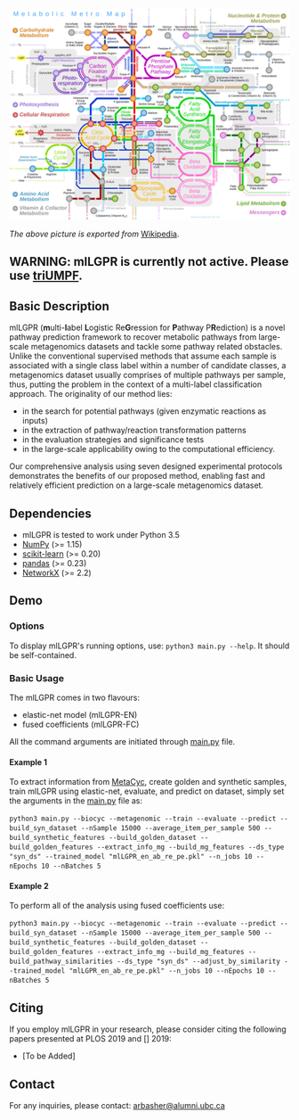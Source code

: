 ![Metabolic_Metro_Map](Metabolic_Metro_Map.svg)

_The above picture is exported from_ [Wikipedia](https://en.wikipedia.org/wiki/Metabolic_pathway).

## WARNING: mlLGPR is currently not active. Please use [triUMPF](https://github.com/hallamlab/triUMPF).

## Basic Description

mlLGPR (**m**ulti-**l**abel **L**ogistic Re**G**ression for **P**athway P**R**ediction) is a novel pathway prediction framework to recover metabolic pathways from large-scale metagenomics datasets and tackle some pathway related obstacles. Unlike the conventional supervised methods that assume each sample is associated with a single class label within a number of candidate classes, a metagenomics dataset usually comprises of multiple pathways per sample, thus, putting the problem in the context of a multi-label classification approach. The originality of our method lies:
- in the search for potential pathways (given enzymatic reactions as inputs)
- in the extraction of pathway/reaction transformation patterns
- in the evaluation strategies and significance tests
- in the large-scale applicability owing to the computational efficiency. 

Our comprehensive analysis using seven designed experimental protocols demonstrates the benefits of our proposed method, enabling fast and relatively efficient prediction on a large-scale metagenomics dataset. 

## Dependencies

- mlLGPR is tested to work under Python 3.5
- [NumPy](http://www.numpy.org/) (>= 1.15)
- [scikit-learn](https://scikit-learn.org/stable/) (>= 0.20)
- [pandas](http://pandas.pydata.org/) (>= 0.23)
- [NetworkX](https://networkx.github.io/) (>= 2.2)

## Demo

### Options
To display mlLGPR's running options, use: `python3 main.py --help`. It should be self-contained. 

### Basic Usage

The mlLGPR comes in two flavours: 
- elastic-net model (mlLGPR-EN)
- fused coefficients (mlLGPR-FC)

All the command arguments are initiated through [main.py](main.py) file.

#### Example 1

To extract information from [MetaCyc](https://metacyc.org/), create golden and synthetic samples, train mlLGPR using elastic-net, evaluate, and predict on dataset, simply set the arguments in the [main.py](main.py) file as:

```python3 main.py --biocyc --metagenomic --train --evaluate --predict --build_syn_dataset --nSample 15000 --average_item_per_sample 500 --build_synthetic_features --build_golden_dataset --build_golden_features --extract_info_mg --build_mg_features --ds_type "syn_ds" --trained_model "mlLGPR_en_ab_re_pe.pkl" --n_jobs 10 --nEpochs 10 --nBatches 5```

#### Example 2

To perform all of the analysis using fused coefficients use:

```python3 main.py --biocyc --metagenomic --train --evaluate --predict --build_syn_dataset --nSample 15000 --average_item_per_sample 500 --build_synthetic_features --build_golden_dataset --build_golden_features --extract_info_mg --build_mg_features --build_pathway_similarities --ds_type "syn_ds" --adjust_by_similarity --trained_model "mlLGPR_en_ab_re_pe.pkl" --n_jobs 10 --nEpochs 10 --nBatches 5```


## Citing

If you employ mlLGPR in your research, please consider citing the following papers presented at PLOS 2019 and [] 2019:

- [To be Added]


## Contact

For any inquiries, please contact: [arbasher@alumni.ubc.ca](mailto:arbasher@alumni.ubc.ca)
